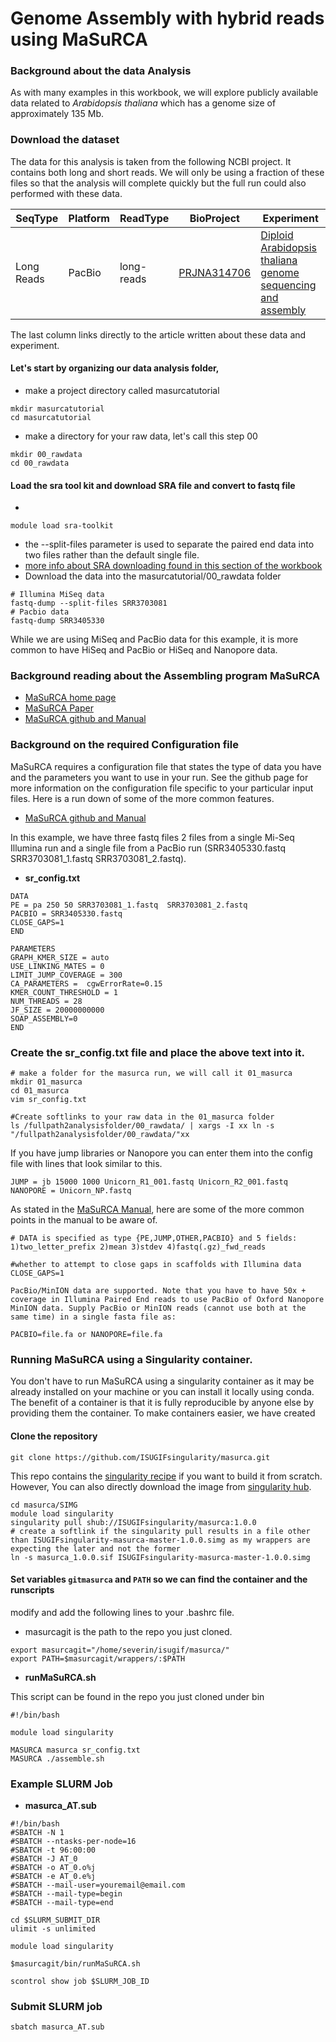 # Genome Assembly with hybrid reads using MaSuRCA

### Background about the data Analysis

As with many examples in this workbook, we will explore publicly available data related to *Arabidopsis thaliana* which has a genome size of approximately 135 Mb.  

### Download the dataset

The data for this analysis is taken from the following NCBI project.  It contains both long and short reads.  We will only be using a fraction of these files so that the analysis will complete quickly but the full run could also performed with these data.

| SeqType              | Platform | ReadType   | BioProject                                                                                | Experiment                                                                                                                                                                 |
|----------------------|----------|------------|-------------------------------------------------------------------------------------------|----------------------------------------------------------------------------------------------------------------------------------------------------------------------------|
| Long Reads           | PacBio   | long-reads | [PRJNA314706](https://www.ncbi.nlm.nih.gov/bioproject/?term=PRJNA314706)                  | [Diploid Arabidopsis thaliana genome sequencing and assembly](https://www.ncbi.nlm.nih.gov/pubmed/27749838)              


The last column links directly to the article written about these data and experiment.



#### Let's start by organizing our data analysis folder,

* make a project directory called masurcatutorial
```
mkdir masurcatutorial
cd masurcatutorial
```

* make a directory for your raw data, let's call this step 00
```
mkdir 00_rawdata
cd 00_rawdata
```

#### Load the sra tool kit and download SRA file and convert to fastq file

*
```
module load sra-toolkit
```

* the --split-files parameter is used to separate the paired end data into two files rather than the default single file.
* [more info about SRA downloading found in this section of the workbook](https://github.com/ISUgenomics/bioinformatics-workbook/blob/3eae26f5ca6e7f16325372abdb8bbd9052b425d8/dataAcquisition/sra.md)
* Download the data into the masurcatutorial/00_rawdata folder  
```
# Illumina MiSeq data
fastq-dump --split-files SRR3703081
# Pacbio data
fastq-dump SRR3405330
```

While we are using MiSeq and PacBio data for this example, it is more common to have HiSeq and PacBio or HiSeq and Nanopore data.

### Background reading about the Assembling program MaSuRCA

* [MaSuRCA  home page](http://www.genome.umd.edu/masurca.html)
* [MaSuRCA  Paper](https://academic.oup.com/bioinformatics/article/29/21/2669/195975)
* [MaSuRCA github and Manual](https://github.com/alekseyzimin/masurca)


### Background on the required Configuration file

MaSuRCA requires a configuration file that states the type of data you have and the parameters you want to use in your run. See the github page for more information on the configuration file specific to your particular input files.  Here is a run down of some of the more common features.

* [MaSuRCA github and Manual](https://github.com/alekseyzimin/masurca)

In this example, we have three fastq files 2 files from a single Mi-Seq Illumina run and a single file from a PacBio run (SRR3405330.fastq  SRR3703081_1.fastq  SRR3703081_2.fastq).

* **sr_config.txt**

```
DATA
PE = pa 250 50 SRR3703081_1.fastq  SRR3703081_2.fastq
PACBIO = SRR3405330.fastq
CLOSE_GAPS=1
END

PARAMETERS
GRAPH_KMER_SIZE = auto
USE_LINKING_MATES = 0
LIMIT_JUMP_COVERAGE = 300
CA_PARAMETERS =  cgwErrorRate=0.15
KMER_COUNT_THRESHOLD = 1
NUM_THREADS = 28
JF_SIZE = 20000000000
SOAP_ASSEMBLY=0
END
```

### Create the sr_config.txt file and place the above text into it.

```
# make a folder for the masurca run, we will call it 01_masurca
mkdir 01_masurca
cd 01_masurca
vim sr_config.txt

#Create softlinks to your raw data in the 01_masurca folder
ls /fullpath2analysisfolder/00_rawdata/ | xargs -I xx ln -s "/fullpath2analysisfolder/00_rawdata/"xx
```

If you have jump libraries or Nanopore you can enter them into the config file with lines that look similar to this.

```
JUMP = jb 15000 1000 Unicorn_R1_001.fastq Unicorn_R2_001.fastq
NANOPORE = Unicorn_NP.fastq
```

As stated in the [MaSuRCA Manual](https://github.com/alekseyzimin/masurca), here are some of the more common points in the manual to be aware of.

```
# DATA is specified as type {PE,JUMP,OTHER,PACBIO} and 5 fields:
1)two_letter_prefix 2)mean 3)stdev 4)fastq(.gz)_fwd_reads

#whether to attempt to close gaps in scaffolds with Illumina data
CLOSE_GAPS=1

PacBio/MinION data are supported. Note that you have to have 50x + coverage in Illumina Paired End reads to use PacBio of Oxford Nanopore MinION data. Supply PacBio or MinION reads (cannot use both at the same time) in a single fasta file as:

PACBIO=file.fa or NANOPORE=file.fa
```


### Running MaSuRCA using a Singularity container.

You don't have to run MaSuRCA using a singularity container as it may be already installed on your machine or you can install it locally using conda.  The benefit of a container is that it is fully reproducible by anyone else by providing them the container.  To make containers easier, we have created


#### Clone the repository

```
git clone https://github.com/ISUGIFsingularity/masurca.git
```
This repo contains the [singularity recipe](https://github.com/ISUGIFsingularity/masurca/blob/master/Singularity.1.0.0) if you want to build it from scratch.  However, You can also directly download the image from [singularity hub](https://www.singularity-hub.org/collections/1814).

```
cd masurca/SIMG
module load singularity
singularity pull shub://ISUGIFsingularity/masurca:1.0.0
# create a softlink if the singularity pull results in a file other than ISUGIFsingularity-masurca-master-1.0.0.simg as my wrappers are expecting the later and not the former
ln -s masurca_1.0.0.sif ISUGIFsingularity-masurca-master-1.0.0.simg
```

#### Set variables ```gitmasurca``` and ```PATH``` so we can find the container and the runscripts

modify and add the following lines to your .bashrc file.

* masurcagit is the path to the repo you just cloned.

```
export masurcagit="/home/severin/isugif/masurca/"
export PATH=$masurcagit/wrappers/:$PATH
```

- **runMaSuRCA.sh**

This script can be found in the repo you just cloned under bin

```
#!/bin/bash

module load singularity

MASURCA masurca sr_config.txt
MASURCA ./assemble.sh
```



### Example SLURM Job

* **masurca_AT.sub**

```
#!/bin/bash
#SBATCH -N 1
#SBATCH --ntasks-per-node=16
#SBATCH -t 96:00:00
#SBATCH -J AT_0
#SBATCH -o AT_0.o%j
#SBATCH -e AT_0.e%j
#SBATCH --mail-user=youremail@email.com
#SBATCH --mail-type=begin
#SBATCH --mail-type=end

cd $SLURM_SUBMIT_DIR
ulimit -s unlimited

module load singularity

$masurcagit/bin/runMaSuRCA.sh

scontrol show job $SLURM_JOB_ID

```

### Submit SLURM job

```
sbatch masurca_AT.sub
```
